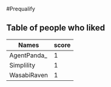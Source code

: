 #Prequalify
## Table of people who liked
Names | score
--- | ---
AgentPanda_ | 1
Simplility | 1
WasabiRaven | 1

